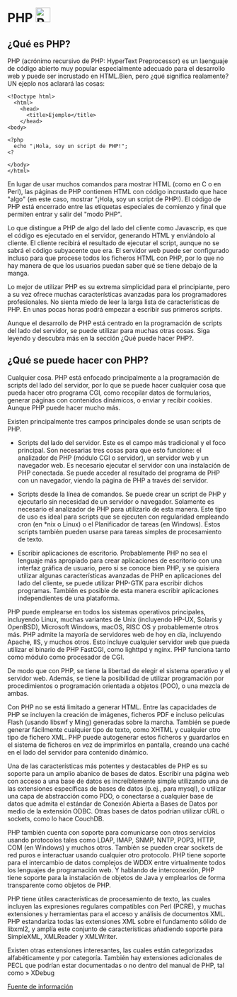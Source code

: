 # PHP <img src="https://w7.pngwing.com/pngs/21/535/png-transparent-php-computer-icons-wordpress-text-trademark-logo.png" jsaction="load:XAeZkd;" jsname="HiaYvf" class="n3VNCb KAlRDb" alt="Php png imágenes | PNGWing" data-noaft="1" style="width: 33px; height: 33px; margin: 0px;">

## ¿Qué es PHP?

PHP (acrónimo recursivo de PHP: HyperText Preprocessor) es un laenguaje de código abierto muy popular especialmente adecuado para el desarrollo web y puede ser incrustado en HTML.Bien, pero ¿qué significa realamente? UN ejeplo nos aclarará las cosas:

~~~
<!Doctype html>
  <html>
    <head>
      <title>Ejemplo</title>
    </head>
<body>

<?php 
  echo "¡Hola, soy un script de PHP!";
<?

</body>
</html>
~~~

En lugar de usar muchos comandos para mostrar HTML (como en C o en Perl), las páginas de PHP contienen HTML con código incrustado que hace "algo" (en este caso, mostrar "¡Hola, soy un script de PHP!). El código de PHP está encerrado entre las etiquetas especiales de comienzo y final <?php y ?> que permiten entrar y salir del "modo PHP".

Lo que distingue a PHP de algo del lado del cliente como Javascrip, es que el código es ejecutado en el servidor, generando HTML y enviándolo al cliente. El cliente recibirá el resultado de ejecutar el script, aunque no se sabrá el código subyacente que era. El servidor web puede ser configurado incluso para que procese todos los ficheros HTML con PHP, por lo que no hay manera de que los usuarios puedan saber qué se tiene debajo de la manga.

Lo mejor de utilizar PHP es su extrema simplicidad para el principiante, pero a su vez ofrece muchas características avanzadas para los programadores profesionales. No sienta miedo de leer la larga lista de características de PHP. En unas pocas horas podrá empezar a escribir sus primeros scripts.

Aunque el desarrollo de PHP está centrado en la programación de scripts del lado del servidor, se puede utilizar para muchas otras cosas. Siga leyendo y descubra más en la sección ¿Qué puede hacer PHP?.

## ¿Qué se puede hacer con PHP?

Cualquier cosa. PHP está enfocado principalmente a la programación de scripts del lado del servidor, por lo que se puede hacer cualquier cosa que pueda hacer otro programa CGI, como recopilar datos de formularios, generar páginas con contenidos dinámicos, o enviar y recibir cookies. Aunque PHP puede hacer mucho más.

Existen principalmente tres campos principales donde se usan scripts de PHP.

- Scripts del lado del servidor. Este es el campo más tradicional y el foco principal. Son necesarias tres cosas para que esto funcione: el analizador de PHP (módulo CGI o servidor), un servidor web y un navegador web. Es necesario ejecutar el servidor con una instalación de PHP conectada. Se puede acceder al resultado del programa de PHP con un navegador, viendo la página de PHP a través del servidor.

- Scripts desde la línea de comandos. Se puede crear un script de PHP y ejecutarlo sin necesidad de un servidor o navegador. Solamente es necesario el analizador de PHP para utilizarlo de esta manera. Este tipo de uso es ideal para scripts que se ejecuten con regularidad empleando cron (en *nix o Linux) o el Planificador de tareas (en Windows). Estos scripts también pueden usarse para tareas simples de procesamiento de texto.

- Escribir aplicaciones de escritorio. Probablemente PHP no sea el lenguaje más apropiado para crear aplicaciones de escritorio con una interfaz gráfica de usuario, pero si se conoce bien PHP, y se quisiera utilizar algunas características avanzadas de PHP en aplicaciones del lado del cliente, se puede utilizar PHP-GTK para escribir dichos programas. También es posible de esta manera escribir aplicaciones independientes de una plataforma.

PHP puede emplearse en todos los sistemas operativos principales, incluyendo Linux, muchas variantes de Unix (incluyendo HP-UX, Solaris y OpenBSD), Microsoft Windows, macOS, RISC OS y probablemente otros más. PHP admite la mayoría de servidores web de hoy en día, incluyendo Apache, IIS, y muchos otros. Esto incluye cualquier servidor web que pueda utilizar el binario de PHP FastCGI, como lighttpd y nginx. PHP funciona tanto como módulo como procesador de CGI.

De modo que con PHP, se tiene la libertad de elegir el sistema operativo y el servidor web. Además, se tiene la posibilidad de utilizar programación por procedimientos o programación orientada a objetos (POO), o una mezcla de ambas.

Con PHP no se está limitado a generar HTML. Entre las capacidades de PHP se incluyen la creación de imágenes, ficheros PDF e incluso películas Flash (usando libswf y Ming) generadas sobre la marcha. También se puede generar fácilmente cualquier tipo de texto, como XHTML y cualquier otro tipo de fichero XML. PHP puede autogenerar estos ficheros y guardarlos en el sistema de ficheros en vez de imprimirlos en pantalla, creando una caché en el lado del servidor para contenido dinámico.

Una de las características más potentes y destacables de PHP es su soporte para un amplio abanico de bases de datos. Escribir una página web con acceso a una base de datos es increíblemente simple utilizando una de las extensiones específicas de bases de datos (p.ej., para mysql), o utilizar una capa de abstracción como PDO, o conectarse a cualquier base de datos que admita el estándar de Conexión Abierta a Bases de Datos por medio de la extensión ODBC. Otras bases de datos podrían utilizar cURL o sockets, como lo hace CouchDB.

PHP también cuenta con soporte para comunicarse con otros servicios usando protocolos tales como LDAP, IMAP, SNMP, NNTP, POP3, HTTP, COM (en Windows) y muchos otros. También se pueden crear sockets de red puros e interactuar usando cualquier otro protocolo. PHP tiene soporte para el intercambio de datos complejos de WDDX entre virtualmente todos los lenguajes de programación web. Y hablando de interconexión, PHP tiene soporte para la instalación de objetos de Java y emplearlos de forma transparente como objetos de PHP.

PHP tiene útiles características de procesamiento de texto, las cuales incluyen las expresiones regulares compatibles con Perl (PCRE), y muchas extensiones y herramientas para el acceso y análisis de documentos XML. PHP estandariza todas las extensiones XML sobre el fundamento sólido de libxml2, y amplía este conjunto de características añadiendo soporte para SimpleXML, XMLReader y XMLWriter.

Existen otras extensiones interesantes, las cuales están categorizadas alfabéticamente y por categoría. También hay extensiones adicionales de PECL que podrían estar documentadas o no dentro del manual de PHP, tal como » XDebug

[Fuente de información](https://www.php.net/manual/es/intro-whatcando.php "Documentación PHP ")
